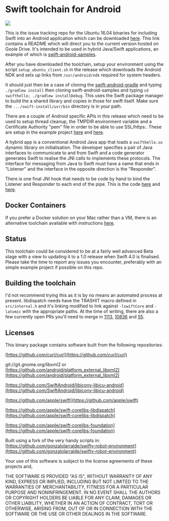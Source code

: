 # Swift toolchain for Android

![](http://johnholdsworth.com/swifthello.jpg)

This is the issue tracking repo for the Ubuntu 16.04 binaries for including Swift into an Android application which can be downloaded [here](http://johnholdsworth.com/android_toolchain.tgz). This link contains a README which will direct you to the current version hosted on Goole Drive. It's intended to be used in hybrid Java/Swift applications, an example of which is [swift-android-samples](https://github.com/SwiftJava/swift-android-samples).

After you have downloaded the toolchain, setup your environment using the script `setup_ubuntu_client.sh` in the release which downloads the Android NDK and sets up links from `/usr/android/ndk` required for system headers.

It should just then be a case of cloning the [swift-android-gradle](https://github.com/SwiftJava/swift-android-gradle) and typing `./gradlew install` then cloning swift-android-samples and typing `cd swifthello; ./gradlew installDebug`. This uses the Swift package manager to build the a shared library and copies in those for swift itself. Make sure the `.../swift-install/usr/bin` directory is in your path.

There are a couple of Android specific APIs in this release which need to be used to setup thread cleanup, the TMPDIR environment variable and a Certificate Authority "pem" file in order to be able to use SSL/https:. These are setup in the example project [here](https://github.com/SwiftJava/swift-android-samples/blob/master/swifthello/src/main/java/net/zhuoweizhang/swifthello/SwiftHello.java#L35) and [here](https://github.com/SwiftJava/swift-android-samples/blob/master/swifthello/src/main/swift/Sources/main.swift#L20).

A hybrid app is a conventional Android Java app that loads a `swifthello.so` dynamic library on initialisation. The developer specifies a pair of Java interfaces to communicate to and from Swift and a code generator generates Swift to realise the JNI calls to implements these protocols. The interface for messaging from Java to Swift must have a name that ends in "Listener" and the interface in the opposite direction is the "Responder".

There is one final JNI hook that needs to be code by hand to bind the Listener and Responder to each end of the pipe. This is the code [here](https://github.com/SwiftJava/swift-android-samples/blob/master/swifthello/src/main/java/net/zhuoweizhang/swifthello/SwiftHello.java#L85) and [here](https://github.com/SwiftJava/swift-android-samples/blob/master/swifthello/src/main/swift/Sources/main.swift#L10).

## Docker Containers

If you prefer a Docker solution on your Mac rather than a VM, there is an alternative toolchain available with instructions [here](https://github.com/gonzalolarralde/swifty-robot-environment).

## Status

This toolchain could be considered to be at a fairly well advanced Beta stage with a view to updating it to a 1.0 release when Swift 4.0 is finalised. Please take the time to report any issues you encounter, preferably with an simple example project if possible on this repo.

## Building the toolchain

I'd not recommend trying this as it is by no means an automated process at present. libdispatch needs have the TRASHIT macro defined in `src/internal.h` and it's linking modified to link against `-lswiftCore` and `-latomic` with the appropriate paths. At the time of writing, there are also a few currently open PRs you'll need to merge in [1113](https://github.com/apple/swift-corelibs-foundation/pull/1113), [10836](https://github.com/apple/swift/pull/10836) and [55](https://github.com/apple/swift-llvm/pull/55).

## Licenses

This binary package contains software built from the following repositories:

[https://github.com/curl/curl](https://github.com/curl/curl)

git://git.gnome.org/libxml2 or
[https://github.com/android/platform_external_libxml2](https://github.com/android/platform_external_libxml2)

[https://github.com/SwiftAndroid/libiconv-libicu-android](https://github.com/SwiftAndroid/libiconv-libicu-android)

[https://github.com/apple/swift](https://github.com/apple/swift)

[https://github.com/apple/swift-corelibs-libdispatch](https://github.com/apple/swift-corelibs-libdispatch)

[https://github.com/apple/swift-corelibs-foundation](https://github.com/apple/swift-corelibs-foundation)

Built using a fork of the very handy scripts in:
[https://github.com/gonzalolarralde/swifty-robot-environment](https://github.com/gonzalolarralde/swifty-robot-environment)

Your use of this software is subject to the license agreements of these projects and,

THE SOFTWARE IS PROVIDED "AS IS", WITHOUT WARRANTY OF ANY KIND, EXPRESS OR IMPLIED, 
INCLUDING BUT NOT LIMITED TO THE WARRANTIES OF MERCHANTABILITY, FITNESS FOR A PARTICULAR 
PURPOSE AND NONINFRINGEMENT. IN NO EVENT SHALL THE AUTHORS OR COPYRIGHT HOLDERS BE LIABLE 
FOR ANY CLAIM, DAMAGES OR OTHER LIABILITY, WHETHER IN AN ACTION OF CONTRACT, TORT OR OTHERWISE, 
ARISING FROM, OUT OF OR IN CONNECTION WITH THE SOFTWARE OR THE USE OR OTHER DEALINGS IN THE SOFTWARE.
